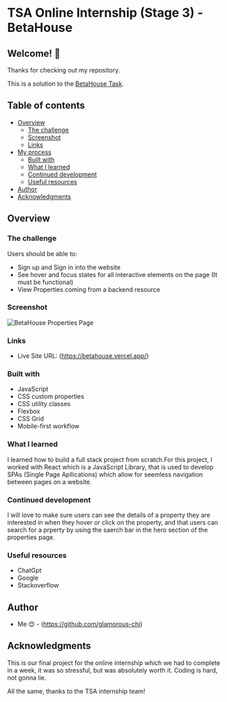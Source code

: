 # TSA Online Internship (Stage 3) - BetaHouse

## Welcome! 👋

Thanks for checking out my repository.

This is a solution to the [BetaHouse Task](https://www.figma.com/design/ipytxHPEP6m4uqI6WdDPen/Beta-House-Internship-Task-for-DEvs?node-id=0-1&t=Ix3vPYFZfbO2hkrf-1). 


## Table of contents

- [Overview](#overview)
  - [The challenge](#the-challenge)
  - [Screenshot](#screenshot)
  - [Links](#links)
- [My process](#my-process)
  - [Built with](#built-with)
  - [What I learned](#what-i-learned)
  - [Continued development](#continued-development)
  - [Useful resources](#useful-resources)
- [Author](#author)
- [Acknowledgments](#acknowledgments)


## Overview

### The challenge

Users should be able to:

- Sign up and Sign in into the website
- See hover and focus states for all interactive elements on the page (It must be functional)
- View Properties coming from a backend resource


### Screenshot

![BetaHouse Properties Page](./Screenshot%202024-07-23%20at%2016-24-47%20BetaHouse%20Properties.png)


### Links

- Live Site URL: (https://betahouse.vercel.app/)


### Built with

- JavaScript
- CSS custom properties
- CSS utility classes
- Flexbox
- CSS Grid
- Mobile-first workflow


### What I learned

I learned how to build a full stack project from scratch.For this project, I worked with React which is a JavaScript Library, that is used to develop SPAs (Single Page Apllications) which allow for seemless navigation between pages on a website.


### Continued development

I will love to make sure users can see the details of a property they are interested in when they hover or click on the property, and that users can search for a prperty by using the saerch bar in the hero section of the properties page.


### Useful resources

- ChatGpt
- Google
- Stackoverflow

## Author

- Me 😊 - (https://github.com/glamorous-chi)

## Acknowledgments
This is our final project for the online internship which we had to complete in a week, it was so stressful, but was absolutely worth it. Coding is hard, not gonna lie.

All the same, thanks to the TSA internship team!
